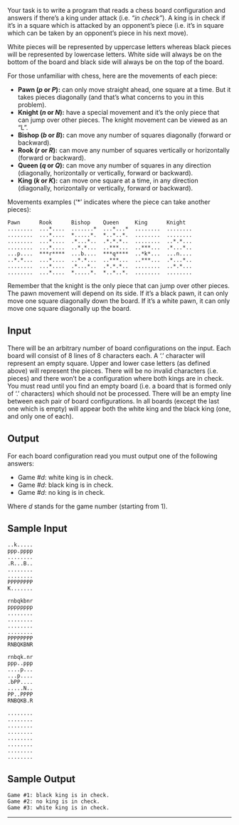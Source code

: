 Your task is to write a program that reads a chess board configuration and answers if there’s a king under attack (i.e. *“in check”*). A king is in check if it’s in a square which is attacked by an opponent’s piece (i.e. it’s in square which can be taken by an opponent’s piece in his next move).

White pieces will be represented by uppercase letters whereas black pieces will be represented by lowercase letters. White side will always be on the bottom of the board and black side will always be on the top of the board.

For those unfamiliar with chess, here are the movements of each piece:

- **Pawn (*p* or *P*):** can only move straight ahead, one square at a time. But it takes pieces diagonally (and that’s what concerns to you in this problem).
- **Knight (*n* or *N*):** have a special movement and it’s the only piece that can jump over other pieces. The knight movement can be viewed as an “L”.
- **Bishop (*b* or *B*):** can move any number of squares diagonally (forward or backward).
- **Rook (*r* or *R*):** can move any number of squares vertically or horizontally (forward or backward).
- **Queen (*q* or *Q*):** can move any number of squares in any direction (diagonally, horizontally or vertically, forward or backward).
- **King (*k* or *K*):** can move one square at a time, in any direction (diagonally, horizontally or vertically, forward or backward).

Movements examples (‘*’ indicates where the piece can take another pieces):

```
Pawn      Rook      Bishop    Queen     King      Knight
........  ...*....  .......*  ...*...*  ........  ........
........  ...*....  *.....*.  *..*..*.  ........  ........
........  ...*....  .*...*..  .*.*.*..  ........  ..*.*...
........  ...*....  ..*.*...  ..***...  ..***...  .*...*..
...p....  ***r****  ...b....  ***q****  ..*k*...  ...n....
..*.*...  ...*....  ..*.*...  ..***...  ..***...  .*...*..
........  ...*....  .*...*..  .*.*.*..  ........  ..*.*...
........  ...*....  *.....*.  *..*..*.  ........  ........

```

Remember that the knight is the only piece that can jump over other pieces. The pawn movement will depend on its side. If it’s a black pawn, it can only move one square diagonally down the board. If it’s a white pawn, it can only move one square diagonally up the board.

## Input

There will be an arbitrary number of board configurations on the input. Each board will consist of 8 lines of 8 characters each. A ‘.’ character will represent an empty square. Upper and lower case letters (as defined above) will represent the pieces. There will be no invalid characters (i.e. pieces) and there won’t be a configuration where both kings are in check. You must read until you find an empty board (i.e. a board that is formed only of ‘.’ characters) which should not be processed. There will be an empty line between each pair of board configurations. In all boards (except the last one which is empty) will appear both the white king and the black king (one, and only one of each).

## Output

For each board configuration read you must output one of the following answers:
- Game #*d*: white king is in check.
- Game #*d*: black king is in check.
- Game #*d*: no king is in check.

Where *d* stands for the game number (starting from 1).

## Sample Input

```
..k.....
ppp.pppp
........
.R...B..
........
........
PPPPPPPP
K.......

rnbqkbnr
pppppppp
........
........
........
........
PPPPPPPP
RNBQKBNR

rnbqk.nr
ppp..ppp
....p...
...p....
.bPP....
.....N..
PP..PPPP
RNBQKB.R

........
........
........
........
........
........
........
........
```

## Sample Output

```
Game #1: black king is in check.
Game #2: no king is in check.
Game #3: white king is in check.
```

***
